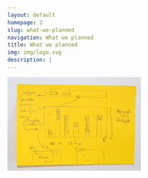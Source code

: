 ```yaml
---
layout: default
homepage: 2
slug: what-we-planned
navigation: What we planned
title: What we planned
img: img/logo.svg
description: |
---
```


<img width="300" alt="Brainstorming Idea" src="https://github.com/dpa-newslab/bbc-newshack-2017/blob/master/img/brainstorming.JPG">
